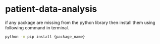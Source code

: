 # patient-data-analysis
if any package are missing from the python library then install them using following command in terminal.
```bash
python -m pip install {package_name}
```